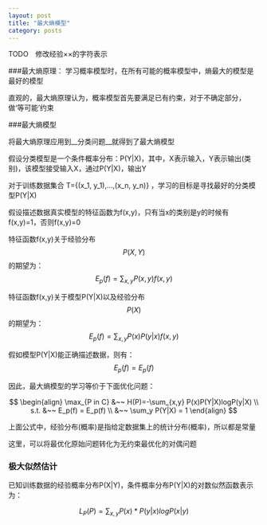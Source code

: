 ```yaml
---
layout: post
title: "最大熵模型"
category: posts
---
```


TODO　修改经验××的字符表示

###最大熵原理：
学习概率模型时，在所有可能的概率模型中，熵最大的模型是最好的模型

直观的，最大熵原理认为，概率模型首先要满足已有约束，对于不确定部分，做‘等可能’约束

###最大熵模型

将最大熵原理应用到__分类问题__就得到了最大熵模型

假设分类模型是一个条件概率分布：P(Y|X)，其中，X表示输入，Y表示输出(类别)，该模型接受输入X，通过P(Y|X)，输出Y

对于训练数据集合 T={(x_1, y_1),...,(x_n, y_n)} ，学习的目标是寻找最好的分类模型P(Y|X)

假设描述数据真实模型的特征函数为f(x,y)，只有当x的类别是y的时候有f(x,y)=1，否则f(x,y)=0

特征函数f(x,y)关于经验分布$$P(X,Y)$$的期望为： $$E_p(f) = \sum_{x,y} P(x,y)f(x,y) $$

特征函数f(x,y)关于模型P(Y|X)以及经验分布$$P(X)$$的期望为： $$E_p(f) = \sum_{x,y} P(x)P(y|x)f(x,y) $$

假如模型P(Y|X)能正确描述数据，则有： $$E_p(f) = E_p(f)$$

因此，最大熵模型的学习等价于下面优化问题：

$$
\begin{align}
\max_{P in C} &~~ H(P)=-\sum_{x,y} P(x)P(Y|X)logP(y|X) \\
s.t. &~~ E_p(f) = E_p(f) \\
     &~~ \sum_y P(Y|X) = 1
\end{align}
$$

上面公式中，经验分布(概率)是指给定数据集上的统计分布(概率)，所以都是常量

这里，可以将最优化原始问题转化为无约束最优化的对偶问题

### 极大似然估计
已知训练数据的经验概率分布P(X|Y)，条件概率分布P(Y|X)的对数似然函数表示为：

$$
L_P (P) = \sum_{x,y} P(x)*P(y|x)logP(x|y)
$$
